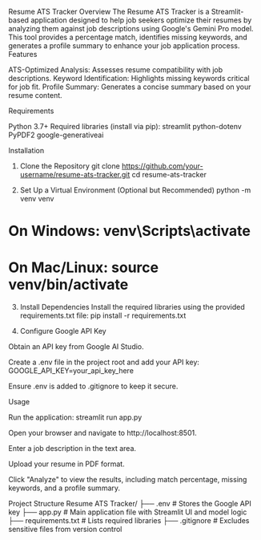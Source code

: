 Resume ATS Tracker
Overview
The Resume ATS Tracker is a Streamlit-based application designed to help job seekers optimize their resumes by analyzing them against job descriptions using Google's Gemini Pro model. This tool provides a percentage match, identifies missing keywords, and generates a profile summary to enhance your job application process.
Features

ATS-Optimized Analysis: Assesses resume compatibility with job descriptions.
Keyword Identification: Highlights missing keywords critical for job fit.
Profile Summary: Generates a concise summary based on your resume content.

Requirements

Python 3.7+
Required libraries (install via pip):
streamlit
python-dotenv
PyPDF2
google-generativeai



Installation
1. Clone the Repository
git clone https://github.com/your-username/resume-ats-tracker.git
cd resume-ats-tracker

2. Set Up a Virtual Environment (Optional but Recommended)
python -m venv venv
# On Windows: venv\Scripts\activate
# On Mac/Linux: source venv/bin/activate

3. Install Dependencies
Install the required libraries using the provided requirements.txt file:
pip install -r requirements.txt

4. Configure Google API Key

Obtain an API key from Google AI Studio.

Create a .env file in the project root and add your API key:
GOOGLE_API_KEY=your_api_key_here


Ensure .env is added to .gitignore to keep it secure.


Usage

Run the application:
streamlit run app.py


Open your browser and navigate to http://localhost:8501.

Enter a job description in the text area.

Upload your resume in PDF format.

Click "Analyze" to view the results, including match percentage, missing keywords, and a profile summary.


Project Structure
Resume ATS Tracker/
├── .env              # Stores the Google API key
├── app.py            # Main application file with Streamlit UI and model logic
├── requirements.txt  # Lists required libraries
├── .gitignore        # Excludes sensitive files from version control

